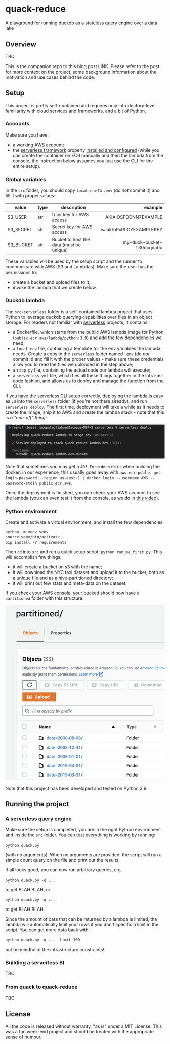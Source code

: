# quack-reduce
A playground for running duckdb as a stateless query engine over a data lake

## Overview

TBC

This is the companion repo to this blog post LINK. Please refer to the post for more context on the project, some background information about the motivation and use cases behind the code.

## Setup

This project is pretty self-contained and requires only introductory-level familiarity with cloud services and frameworks, and a bit of Python.

### Accounts

Make sure you have:

* a working AWS account;
* the [serverless framework](https://www.serverless.com/framework/) properly [installed and configured](https://www.serverless.com/framework/docs/getting-started) (while you can create the container on ECR manually and then the lambda from the console, the instruction below assumes you just use the CLI for the entire setup).

### Global variables

In the `src` folder, you should copy `local.env` to `.env` (do *not* commit it) and fill it with proper values:

| value     | type | description                                          |                   example |
|-----------|------|------------------------------------------------------|--------------------------:|
| S3_USER   | str  | User key for AWS access                              | AKIAIOSFODNN7EXAMPLE      |
| S3_SECRET | str  | Secret key for AWS access                            | wJalr/bPxRfiCYEXAMPLEKEY  |
| S3_BUCKET | str  | Bucket to host the data (must be unique) | my-duck-bucket-130dcqda0u |

These variables will be used by the setup script and the runner to communicate with AWS (S3 and Lambdas). Make sure the user has the permissions to:

* create a bucket and upload files to it;
* invoke the lambda that we create below.

### Duckdb lambda

The `src/serverless` folder is a self-contained lambda project that uses Python to leverage duckdb querying capabilities over files in an object storage. For readers not familiar with [serverless](https://www.serverless.com/framework/) projects, it contains:

* a Dockerfile, which starts from the public AWS lambda image for Python (`public.ecr.aws/lambda/python:3.9`) and add the few dependencies we need;
* a `local.env` file, containing a template for the env variables the lambda needs. Create a copy in the `serverless` folder named `.env` (do *not* commit it) and fill it with the proper values - make sure these credentials allow you to read the files we uploaded in the step above;
* an `app.py` file, containing the actual code our lambda will execute;
* a `serverless.yml` file, which ties all these things together in the infra-as-code fashion, and allows us to deploy and manage the function from the CLI.

If you have the serverless CLI setup correctly, deploying the lambda is easy as `cd` into the `serverless` folder (if you're not there already), and run `serverless deploy`. The first time, deployment will take a while as it needs to create the image, ship it to AWS and create the lambda stack - note that this is _a "one-off" thing_: 

![Confirmation in the terminal of the successful creation of our lambda.](images/serverless.png)

Note that sometimes you may get a `403 Forbidden` error when building the docker: in our experience, this usually goes away with `aws ecr-public get-login-password --region us-east-1 | docker login --username AWS --password-stdin public.ecr.aws`.

Once the deployment is finished, you can check your AWS account to see the lambda (you can even test it from the console, as we do in [this video](https://www.loom.com/share/97785a387af84924b830b9e0f35d8a1e)).

### Python environment

Create and activate a virtual environment, and install the few dependencies:

```
python -m venv venv
source venv/bin/activate
pip install -r requirements
```

Then `cd` into `src` and run a quick setup script: `python run_me_first.py`. This will accomplish few things:

* it will create a bucket on s3 with the name;
* it will download the NYC taxi dataset and upload it to the bucket, both as a unique file and as a hive-partitioned directory;
* it will print out few stats and meta-data on the dataset.

If you check your AWS console, your bucked should now have a `partitioned` folder with this structure:

![Bucket partitioning after the upload.](images/s3.png)

Note that this project has been developed and tested on Python 3.9.

## Running the project

### A serverless query engine

Make sure the setup is completed, you are in the right Python environment and inside the `src` folder. You can test everything is working by running:

`python quack.py`

(with no arguments). When no arguments are provided, the script will run a simple count query on the file and print out the results.

If all looks good, you can now run arbitrary queries, e.g.

`python quack.py -q ...`

to get BLAH BLAH, or 

`python quack.py -q ...`

to get BLAH BLAH.

Since the amount of data that can be returned by a lambda is limited, the lambda will automatically limit your rows if you don't specific a limit in the script. You can get more data back with:

`python quack.py -q ... -limit 100`

but be mindful of the infrastructure constraints!

### Building a serverless BI

TBC

### From quack to quack-reduce

TBC

## License

All the code is released without warranty, "as is" under a MIT License. This was a fun week-end project and should be treated with the appropriate sense of humour.